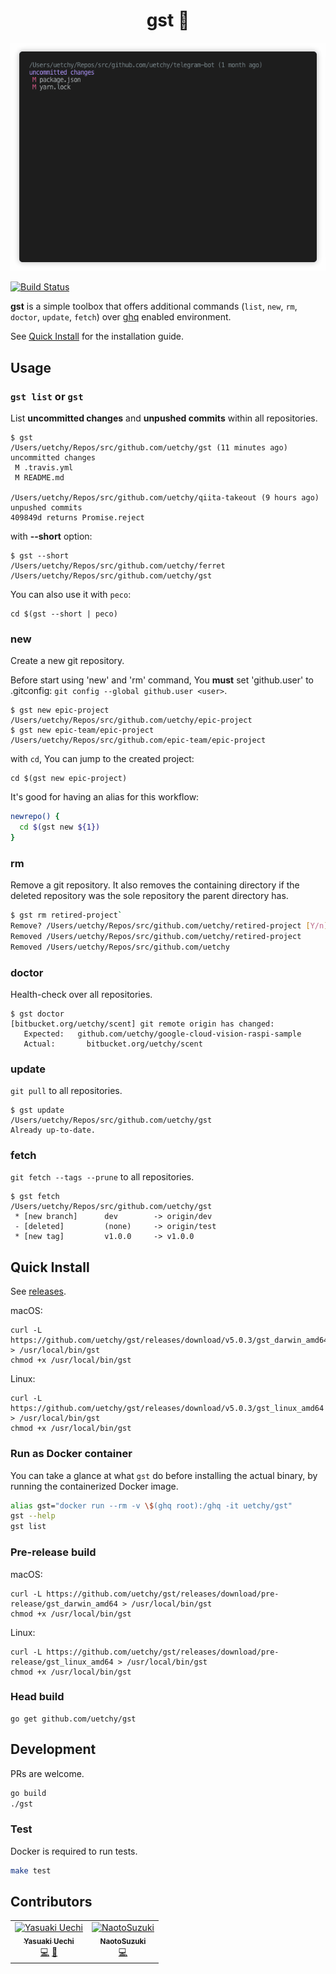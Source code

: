 <div align="center">
 <h1>gst 👻</h1>
</div>

<p align="center"><img src="https://raw.githubusercontent.com/uetchy/gst/master/assets/screen.gif"/></p>

[![Build Status](https://travis-ci.com/uetchy/gst.svg)](https://travis-ci.com/uetchy/gst)

**gst** is a simple toolbox that offers additional commands (`list`, `new`, `rm`, `doctor`, `update`, `fetch`) over [ghq](https://github.com/x-motemen/ghq) enabled environment.

See [Quick Install](https://github.com/uetchy/gst#quick-install) for the installation guide.

## Usage

### `gst list` or `gst`

List **uncommitted changes** and **unpushed commits** within all repositories.

```
$ gst
/Users/uetchy/Repos/src/github.com/uetchy/gst (11 minutes ago)
uncommitted changes
 M .travis.yml
 M README.md

/Users/uetchy/Repos/src/github.com/uetchy/qiita-takeout (9 hours ago)
unpushed commits
409849d returns Promise.reject
```

with **--short** option:

```
$ gst --short
/Users/uetchy/Repos/src/github.com/uetchy/ferret
/Users/uetchy/Repos/src/github.com/uetchy/gst
```

You can also use it with `peco`:

```
cd $(gst --short | peco)
```

### new

Create a new git repository.

Before start using 'new' and 'rm' command, You **must** set 'github.user' to .gitconfig: `git config --global github.user <user>`.

```
$ gst new epic-project
/Users/uetchy/Repos/src/github.com/uetchy/epic-project
$ gst new epic-team/epic-project
/Users/uetchy/Repos/src/github.com/epic-team/epic-project
```

with `cd`, You can jump to the created project:

```
cd $(gst new epic-project)
```

It's good for having an alias for this workflow:

```zsh
newrepo() {
  cd $(gst new ${1})
}
```

### rm

Remove a git repository. It also removes the containing directory if the deleted repository was the sole repository the parent directory has.

```bash
$ gst rm retired-project`
Remove? /Users/uetchy/Repos/src/github.com/uetchy/retired-project [Y/n]
Removed /Users/uetchy/Repos/src/github.com/uetchy/retired-project
Removed /Users/uetchy/Repos/src/github.com/uetchy
```

### doctor

Health-check over all repositories.

```
$ gst doctor
[bitbucket.org/uetchy/scent] git remote origin has changed:
   Expected:   github.com/uetchy/google-cloud-vision-raspi-sample
   Actual:       bitbucket.org/uetchy/scent
```

### update

`git pull` to all repositories.

```
$ gst update
/Users/uetchy/Repos/src/github.com/uetchy/gst
Already up-to-date.
```

### fetch

`git fetch --tags --prune` to all repositories.

```
$ gst fetch
/Users/uetchy/Repos/src/github.com/uetchy/gst
 * [new branch]      dev        -> origin/dev
 - [deleted]         (none)     -> origin/test
 * [new tag]         v1.0.0     -> v1.0.0
```

## Quick Install

See [releases](https://github.com/uetchy/gst/releases/latest).

macOS:

```
curl -L https://github.com/uetchy/gst/releases/download/v5.0.3/gst_darwin_amd64 > /usr/local/bin/gst
chmod +x /usr/local/bin/gst
```

Linux:

```
curl -L https://github.com/uetchy/gst/releases/download/v5.0.3/gst_linux_amd64 > /usr/local/bin/gst
chmod +x /usr/local/bin/gst
```

### Run as Docker container

You can take a glance at what `gst` do before installing the actual binary, by running the containerized Docker image.

```bash
alias gst="docker run --rm -v \$(ghq root):/ghq -it uetchy/gst"
gst --help
gst list
```

### Pre-release build

macOS:

```
curl -L https://github.com/uetchy/gst/releases/download/pre-release/gst_darwin_amd64 > /usr/local/bin/gst
chmod +x /usr/local/bin/gst
```

Linux:

```
curl -L https://github.com/uetchy/gst/releases/download/pre-release/gst_linux_amd64 > /usr/local/bin/gst
chmod +x /usr/local/bin/gst
```

### Head build

```
go get github.com/uetchy/gst
```

## Development

PRs are welcome.

```bash
go build
./gst
```

### Test

Docker is required to run tests.

```bash
make test
```

## Contributors

<!-- ALL-CONTRIBUTORS-LIST:START - Do not remove or modify this section -->
<!-- prettier-ignore-start -->
<!-- markdownlint-disable -->

<table>
  <tr>
    <td align="center"><a href="https://uechi.io"><img src="https://avatars0.githubusercontent.com/u/431808?v=4" width="100px;" alt="Yasuaki Uechi"/><br /><sub><b>Yasuaki Uechi</b></sub></a><br /><a href="https://github.com/uetchy/gst/commits?author=uetchy" title="Code">💻</a> <a href="https://github.com/uetchy/gst/commits?author=uetchy" title="Documentation">📖</a></td>
    <td align="center"><a href="https://github.com/sinshutu"><img src="https://avatars0.githubusercontent.com/u/7629220?v=4" width="100px;" alt="NaotoSuzuki"/><br /><sub><b>NaotoSuzuki</b></sub></a><br /><a href="https://github.com/uetchy/gst/commits?author=sinshutu" title="Code">💻</a></td>
  </tr>
</table>

<!-- markdownlint-enable -->
<!-- prettier-ignore-end -->

<!-- ALL-CONTRIBUTORS-LIST:END -->
